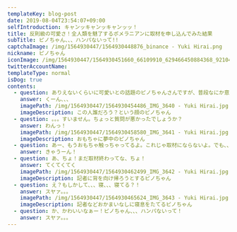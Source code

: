 ```yaml
---
templateKey: blog-post
date: 2019-08-04T23:54:07+09:00
selfIntroduction: キャンッキャンッキャンッッ！
title: 反則級の可愛さ！全人類を魅了するポメラニアンに取材を申し込んでみた結果
subTitle: ピノちゃん、、、ハンパないって!!
captchaImage: /img/1564930447/1564930448876_binance - Yuki Hirai.png
nickname: ピノちゃん
iconImage: /img/1564930447/1564930451660_66109910_629466450884368_921049663543443456_n - Yuki Hirai.jpg
twitterAccountName:
templateType: normal
isDog: true
contents:
  - question: ありえないくらいに可愛いとの話題のピノちゃんさんですが、普段なにか意識していることなどございますか？
    answer: くーん、、、
    imagePath: /img/1564930447/1564930454486_IMG_3640 - Yuki Hirai.jpg
    imageDescription: この人誰だろう？という顔のピノちゃん
  - question: 。。。すいません。ちょっと質問が悪かったでしょうか？
    answer: わんっ！
    imagePath: /img/1564930447/1564930458580_IMG_3641 - Yuki Hirai.jpg
    imageDescription: おもちゃに夢中のピノちゃん
  - question: あー、もうおもちゃ触っちゃってるよ。これじゃ取材にならないよ。でも、、、可愛いよ。。。
    answer: きゃうーん！
  - question: あ、ちょ！まだ取材終わってな、ちょ！
    answer: てくてくてく
    imagePath: /img/1564930447/1564930462499_IMG_3642 - Yuki Hirai.jpg
    imageDescription: 記者に背を向け帰ろうとするピノちゃん
  - question: え？もしかして、、、寝、、、寝てる？！
    answer: スヤァ。。。
    imagePath: /img/1564930447/1564930465624_IMG_3643 - Yuki Hirai.jpg
    imageDescription: 記者などおかまいなしに寝息をたてるピノちゃん
  - question: か、かわいいなぁー！ピノちゃん、、、ハンパないって！
    answer: スヤァ。。。
---
```

